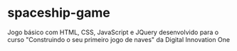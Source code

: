 # spaceship-game
Jogo básico com HTML, CSS, JavaScript e JQuery desenvolvido para o curso "Construindo o seu primeiro jogo de naves" da Digital Innovation One
